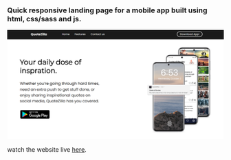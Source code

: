 <h3> Quick responsive landing page for a mobile app built using html, css/sass and js. </h3>

<p align="center">
  <img src="screenshot.PNG" width="1080" title="website screenshot" >
</p>

watch the website live <a href="https://unruffled-mayer-224dc0.netlify.app/"  target="_blank">here</a>.
